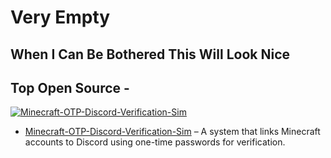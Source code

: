 # Very Empty

## When I Can Be Bothered This Will Look Nice





## Top Open Source -
[![Minecraft-OTP-Discord-Verification-Sim](https://github-readme-stats.vercel.app/api/pin/?username=BackAgainSpin&repo=Minecraft-OTP-Discord-Verification-Sim&border_color=7F3FBF&bg_color=0D1117&title_color=C9D1D9&text_color=8B949E&icon_color=7F3FBF)](https://github.com/BackAgainSpin/Minecraft-OTP-Discord-Verification-Sim)
- [Minecraft-OTP-Discord-Verification-Sim](https://github.com/BackAgainSpin/Minecraft-OTP-Discord-Verification-Sim) – A system that links Minecraft accounts to Discord using one-time passwords for verification.

